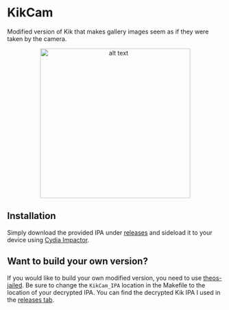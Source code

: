 # KikCam

Modified version of Kik that makes gallery images seem as if they were taken by the camera.

<p align="center">
<img src="https://i.imgur.com/Up92KST.jpg" alt="alt text" width="350" height="350">
</p>

## Installation 

Simply download the provided IPA under [releases](https://github.com/synecx/KikCam/releases) and sideload it to your device using [Cydia Impactor](http://www.cydiaimpactor.com).

## Want to build your own version?

If you would like to build your own modified version, you need to use [theos-jailed](https://github.com/kabiroberai/theos-jailed). Be sure to change the ```KikCam_IPA``` location in the Makefile to the location of your decrypted IPA. You can find the decrypted Kik IPA I used in the [releases tab](https://github.com/synecx/KikCam/releases).

